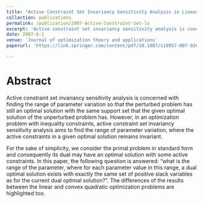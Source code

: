 ```yaml
---
title: "Active Constraint Set Invariancy Sensitivity Analysis in Linear Optimization"
collection: publications
permalink: /publication/2007-Active-Constraint-Set-lo
excerpt: 'Active constraint set invariancy sensitivity analysis is concerned with finding the range of parameter variation so that the perturbed problem has still an optimal solution with the same support set that the given optimal solution of the unperturbed problem has.'
date: 2007-6-1
venue: 'Journal of optimization theory and applications'
paperurl: 'https://link.springer.com/content/pdf/10.1007/s10957-007-9201-5.pdf'

---
```

Abstract
======
  Active constraint set invariancy sensitivity analysis is concerned with finding the range of parameter variation so that the perturbed problem has still an optimal solution with the same support set that the given optimal solution of the unperturbed problem has. However, in an optimization problem with inequality constraints, active constraint set invariancy sensitivity analysis aims to find the range of parameter variation, where the active constraints in a given optimal solution remains invariant.
  
  For the sake of simplicity, we consider the primal problem in standard form and consequently its dual may have an optimal solution with some active constraints. In this paper, the following question is answered: “what is the range of the parameter, where for each parameter value in this range, a dual optimal solution exists with exactly the same set of positive slack variables as for the current dual optimal solution?”. The differences of the results between the linear and convex quadratic optimization problems are highlighted too.


